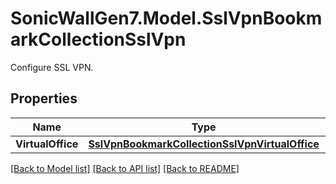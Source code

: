 # SonicWallGen7.Model.SslVpnBookmarkCollectionSslVpn
Configure SSL VPN.

## Properties

Name | Type | Description | Notes
------------ | ------------- | ------------- | -------------
**VirtualOffice** | [**SslVpnBookmarkCollectionSslVpnVirtualOffice**](SslVpnBookmarkCollectionSslVpnVirtualOffice.md) |  | [optional] 

[[Back to Model list]](../README.md#documentation-for-models) [[Back to API list]](../README.md#documentation-for-api-endpoints) [[Back to README]](../README.md)

